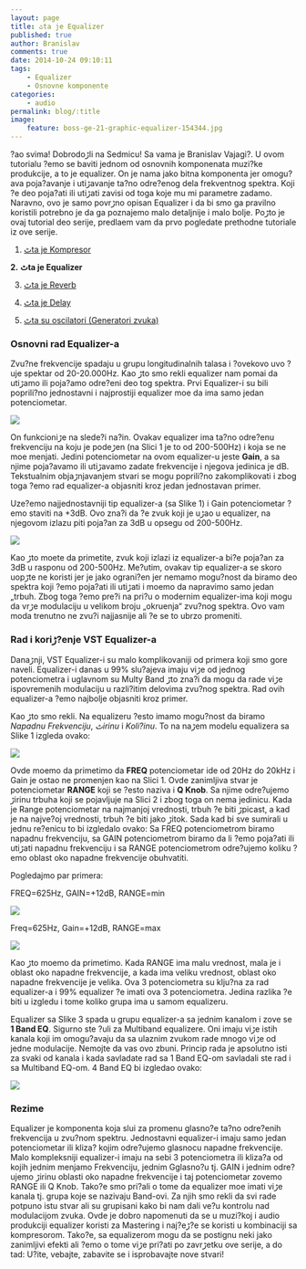 ```yaml
---
layout: page
title: ٹta je Equalizer
published: true
author: Branislav
comments: true
date: 2014-10-24 09:10:11
tags:
    - Equalizer
    - Osnovne komponente
categories:
    - audio
permalink: blog/:title
image:
    feature: boss-ge-21-graphic-equalizer-154344.jpg
---
```

?ao svima! Dobrodoڑli na Sedmicu! Sa vama je Branislav Vajagi?. U ovom tutorialu ?emo se baviti jednom od osnovnih komponenata muzi?ke produkcije, a to je equalizer. On je nama jako bitna komponenta jer omogu?ava poja?avanje i utiڑavanje ta?no odre?enog dela frekventnog spektra. Koji ?e deo poja?ati ili utiڑati zavisi od toga koje mu mi parametre zadamo. Naravno, ovo je samo povrڑno opisan Equalizer i da bi smo ga pravilno koristili potrebno je da ga poznajemo malo detaljnije i malo bolje. Poڑto je ovaj tutorial deo serije, predla‍em vam da prvo pogledate prethodne tutoriale iz ove serije.

1. [ٹta je Kompresor][1]
  
**2.** **ٹta je Equalizer**
  
3. [ٹta je Reverb][2]
  
4. [ٹta je Delay][3]
  
5. [ٹta su oscilatori (Generatori zvuka)][4]

### Osnovni rad Equalizer-a

Zvu?ne frekvencije spadaju u grupu longitudinalnih talasa i ?ovekovo uvo ?uje spektar od 20-20.000Hz. Kao ڑto smo rekli equalizer nam poma‍i da utiڑamo ili poja?amo odre?eni deo tog spektra. Prvi Equalizer-i su bili poprili?no jednostavni i najprostiji equalizer mo‍e da ima samo jedan potenciometar. 

![][5]

On funkcioniڑe na slede?i na?in. Ovakav equalizer ima ta?no odre?enu frekvenciju na koju je podeڑen (na Slici 1 je to od 200-500Hz) i koja se ne mo‍e menjati. Jedini potenciometar na ovom equalizer-u jeste **Gain**, a sa njime poja?avamo ili utiڑavamo zadate frekvencije i njegova jedinica je dB. Tekstualnim objaڑnjavanjem stvari se mogu poprili?no zakomplikovati i zbog toga ?emo rad equalizer-a objasniti kroz jedan jednostavan primer.
  
Uze?emo najjednostavniji tip equalizer-a (sa Slike 1) i Gain potenciometar ?emo staviti na +3dB. Ovo zna?i da ?e zvuk koji je uڑao u equalizer, na njegovom izlazu piti poja?an za 3dB u opsegu od 200-500Hz.

![][6]

Kao ڑto mo‍ete da primetite, zvuk koji izlazi iz equalizer-a bi?e poja?an za 3dB u rasponu od 200-500Hz. Me?utim, ovakav tip equalizer-a se skoro uopڑte ne koristi jer je jako ograni?en jer nemamo mogu?nost da biramo deo spektra koji ?emo poja?ati ili utiڑati i mo‍emo da napravimo samo jedan „trbuh. Zbog toga ?emo pre?i na pri?u o modernim equalizer-ima koji mogu da vrڑe modulaciju u velikom broju „okru‍enja“ zvu?nog spektra. Ovo vam mo‍da trenutno ne zvu?i najjasnije ali ?e se to ubrzo promeniti.

### Rad i koriڑ?enje VST Equalizer-a

Danaڑnji, VST Equalizer-i su malo komplikovaniji od primera koji smo gore naveli. Equalizer-i danas u 99% slu?ajeva imaju viڑe od jednog potenciometra i uglavnom su Multy Band ڑto zna?i da mogu da rade viڑe ispovremenih modulaciju u razli?itim delovima zvu?nog spektra. Rad ovih equalizer-a ?emo najbolje objasniti kroz primer.
  
Kao ڑto smo rekli. Na equalizeru ?esto imamo mogu?nost da biramo _Napadnu Frekvenciju_, _ٹirinu_ i _Koli?inu_. To na naڑem modelu equalizera sa Slike 1 izgleda ovako:

![][7] 

Ovde mo‍emo da primetimo da **FREQ** potenciometar ide od 20Hz do 20kHz i Gain je ostao ne promenjen kao na Slici 1. Ovde zanimljiva stvar je potenciometar **RANGE** koji se ?esto naziva i **Q Knob**. Sa njime odre?ujemo ڑirinu trbuha koji se pojavljuje na Slici 2 i zbog toga on nema jedinicu. Kada je Range potenciometar na najmanjoj vrednosti, trbuh ?e biti ڑpicast, a kad je na najve?oj vrednosti, trbuh ?e biti jako ڑitok. Sada kad bi sve sumirali u jednu re?enicu to bi izgledalo ovako: Sa FREQ potenciometrom biramo napadnu frekvenciju, sa GAIN potenciometrom biramo da li ?emo poja?ati ili utiڑati napadnu frekvenciju i sa RANGE potenciometrom odre?ujemo koliku ?emo oblast oko napadne frekvencije obuhvatiti.
  
Pogledajmo par primera:
  
FREQ=625Hz, GAIN=+12dB, RANGE=min

![][8]

Freq=625Hz, Gain=+12dB, RANGE=max

![][8]

Kao ڑto mo‍emo da primetimo. Kada RANGE ima malu vrednost, mala je i oblast oko napadne frekvencije, a kada ima veliku vrednost, oblast oko napadne frekvencije je velika. Ova 3 potenciometra su klju?na za rad equalizer-a i 99% equalizer ?e imati ova 3 potenciometra. Jedina razlika ?e biti u izgledu i tome koliko grupa ima u samom equalizeru.
  
Equalizer sa Slike 3 spada u grupu equalizer-a sa jednim kanalom i zove se **1 Band EQ**. Sigurno ste ?uli za Multiband equalizere. Oni imaju viڑe istih kanala koji im omogu?avaju da sa ulaznim zvukom rade mnogo viڑe od jedne modulacije. Nemojte da vas ovo zbuni. Princip rada je apsolutno isti za svaki od kanala i kada savladate rad sa 1 Band EQ-om savladali ste rad i sa Multiband EQ-om. 4 Band EQ bi izgledao ovako:

![][9]

### Rezime

Equalizer je komponenta koja slu‍i za promenu glasno?e ta?no odre?enih frekvencija u zvu?nom spektru. Jednostavni equalizer-i imaju samo jedan potenciometar ili kliza? kojim odre?ujemo glasnocu napadne frekvencije. Malo kompleksniji equalizer-i imaju na sebi 3 potenciometra ili kliza?a od kojih jednim menjamo Frekvenciju, jednim Gglasno?u tj. GAIN i jednim odre?ujemo ڑirinu oblasti oko napadne frekvencije i taj potenciometar zovemo RANGE ili Q Knob. Tako?e smo pri?ali o tome da equalizer mo‍e imati viڑe kanala tj. grupa koje se nazivaju Band-ovi. Za njih smo rekli da svi rade potpuno istu stvar ali su grupisani kako bi nam dali ve?u kontrolu nad modulacijom zvuka. Ovde je dobro napomenuti da se u muzi?koj i audio produkciji equalizer koristi za Mastering i naj?eڑ?e se koristi u kombinaciji sa kompresorom. Tako?e, sa equalizerom mogu da se postignu neki jako zanimljivi efekti ali ?emo o tome viڑe pri?ati po zavrڑetku ove serije, a do tad: U?ite, ve‍bajte, zabavite se i isprobavajte nove stvari!

 [1]: {{site.baseurl}}/blog/sta-je-kompresor
 [2]: {{site.baseurl}}/blog/sta-je-reverb
 [3]: {{site.baseurl}}/blog/sta-je-delay
 [4]: {{site.baseurl}}/blog/sta-su-oscilatori-generatori-zvuka
 [5]: {{site.baseurl}}/images/post/uploads/2014/04/Audio_Efekti_-_Eqializer_slika-1.png
 [6]: {{site.baseurl}}/images/post/uploads/2014/04/Audio_Efekti_-_Eqializer_slika-2.png
 [7]: {{site.baseurl}}/images/post/uploads/2014/04/Audio_Efekti_-_Eqializer_slika-3.png
 [8]: {{site.baseurl}}/images/post/uploads/2014/04/Audio_Efekti_-_Eqializer_slika-4.png
 [9]: {{site.baseurl}}/images/post/uploads/2014/04/Audio_Efekti_-_Eqializer_slika-6.png